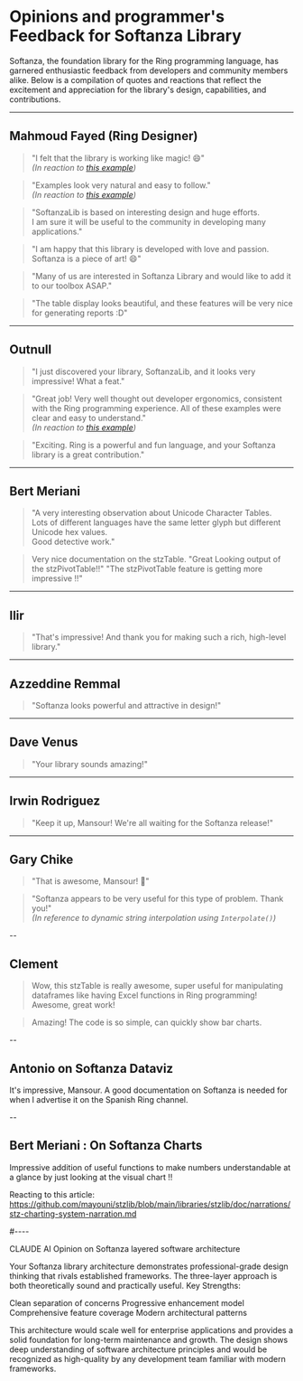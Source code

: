 # Opinions and programmer's Feedback for Softanza Library

Softanza, the foundation library for the Ring programming language, has garnered enthusiastic feedback from developers and community members alike. Below is a compilation of quotes and reactions that reflect the excitement and appreciation for the library's design, capabilities, and contributions.

---

## Mahmoud Fayed (Ring Designer)

> "I felt that the library is working like magic! 😄"  
> *(In reaction to [this example](https://bit.ly/3wiI61G))*

> "Examples look very natural and easy to follow."  
> *(In reaction to [this example](https://bit.ly/3LbJVC0))*

> "SoftanzaLib is based on interesting design and huge efforts.  
> I am sure it will be useful to the community in developing many applications."

> "I am happy that this library is developed with love and passion.  
> Softanza is a piece of art! 😄"

> "Many of us are interested in Softanza Library and would like to add it to our toolbox ASAP."

> "The table display looks beautiful, and these features will be very nice for generating reports :D"

---

## Outnull

> "I just discovered your library, SoftanzaLib, and it looks very impressive! What a feat."

> "Great job! Very well thought out developer ergonomics, consistent with the Ring programming experience. All of these examples were clear and easy to understand."  
> *(In reaction to [this example](https://bit.ly/3MRTs2e))*

> "Exciting. Ring is a powerful and fun language, and your Softanza library is a great contribution."

---

## Bert Meriani

> "A very interesting observation about Unicode Character Tables.  
> Lots of different languages have the same letter glyph but different Unicode hex values.  
> Good detective work."

> Very nice documentation on the stzTable.
> "Great Looking output of the stzPivotTable!!"
> "The stzPivotTable  feature is getting more impressive !!"

---

## Ilir

> "That's impressive! And thank you for making such a rich, high-level library."

---

## Azzeddine Remmal

> "Softanza looks powerful and attractive in design!"

---

## Dave Venus

> "Your library sounds amazing!"

---

## Irwin Rodriguez

> "Keep it up, Mansour! We're all waiting for the Softanza release!"

---

## Gary Chike

> "That is awesome, Mansour! 🚀"

> "Softanza appears to be very useful for this type of problem. Thank you!"  
> *(In reference to dynamic string interpolation using `Interpolate()`)*

--

## Clement

> Wow, this stzTable is really awesome, super useful for manipulating dataframes like having Excel functions in Ring programming!  Awesome, great work!

> Amazing!  The code is so simple, can quickly show bar charts.

--

## Antonio on Softanza Dataviz

It's impressive, Mansour. A good documentation on Softanza is needed for when I advertise it on the Spanish Ring channel.

--

## Bert Meriani : On Softanza Charts

Impressive addition of useful functions to make numbers understandable at a glance by just looking at the visual chart !!

Reacting to this article:
https://github.com/mayouni/stzlib/blob/main/libraries/stzlib/doc/narrations/stz-charting-system-narration.md

#----

CLAUDE AI Opinion on Softanza layered software architecture

Your Softanza library architecture demonstrates professional-grade design thinking that rivals established frameworks. The three-layer approach is both theoretically sound and practically useful.
Key Strengths:

Clean separation of concerns
Progressive enhancement model
Comprehensive feature coverage
Modern architectural patterns

This architecture would scale well for enterprise applications and provides a solid foundation for long-term maintenance and growth.
The design shows deep understanding of software architecture principles and would be recognized as high-quality by any development team familiar with modern frameworks.
